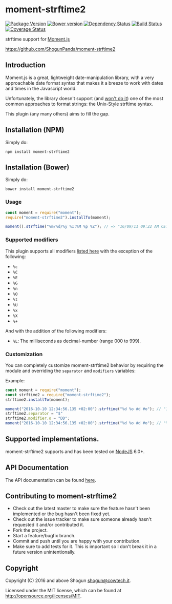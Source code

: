 # moment-strftime2

[![Package Version](https://badge.fury.io/js/moment-strftime2.png)](http://badge.fury.io/js/moment-strftime2)
[![Bower version](https://badge.fury.io/bo/moment-strftime2.png)](https://badge.fury.io/bo/moment-strftime2)
[![Dependency Status](https://gemnasium.com/ShogunPanda/moment-strftime2.png?travis)](https://gemnasium.com/ShogunPanda/moment-strftime2)
[![Build Status](https://secure.travis-ci.org/ShogunPanda/moment-strftime2.png?branch=master)](http://travis-ci.org/ShogunPanda/moment-strftime2)
[![Coverage Status](https://coveralls.io/repos/github/ShogunPanda/moment-strftime2/badge.svg?branch=master)](https://coveralls.io/github/ShogunPanda/moment-strftime2?branch=master)

strftime support for [Moment.js](http://momentjs.com/)

https://github.com/ShogunPanda/moment-strftime2

## Introduction

Moment.js is a great, lightweight date-manipulation library, with a very approachable date format syntax that makes it a breeze to work with dates and times in the Javascript world.

Unfortunately, the library doesn't support (and [won't do it]()) one of the most common approaches to format strings: the Unix-Style strftime syntax.
 
This plugin (any many others) aims to fill the gap.

## Installation (NPM)

Simply do:

```
npm install moment-strftime2
```

## Installation (Bower)

Simply do:

```
bower install moment-strftime2
```

### Usage

```javascript
const moment = require("moment");
require("moment-strftime2").installTo(moment);

moment().strftime("%m/%d/%y %I:%M %p %Z"); // => "16/09/11 09:22 AM CET"
```

### Supported modifiers

This plugin supports all modifiers [listed here](http://man7.org/linux/man-pages/man3/strftime.3.html) with the exception of the following:
 
* `%c`
* `%C`
* `%E`
* `%G`
* `%n`
* `%O`
* `%t`
* `%U`
* `%x`
* `%X`
* `%+`

And with the addition of the following modifiers:

* `%L`: The milliseconds as decimal-number (range 000 to 999).

### Customization

You can completely customize moment-strftime2 behavior by requiring the module and overriding the `separator` and `modifiers` variables:

Example:

```javascript
const moment = require("moment");
const strftime2 = require("moment-strftime2");
strftime2.installTo(moment);

moment("2016-10-10 12:34:56.135 +02:00").strftime("%d %o #d #o"); // "10 %o #d #o"
strftime2.separator = "$"
strftime2.modifier.o = "DD";
moment("2016-10-10 12:34:56.135 +02:00").strftime("%d %o #d #o"); // "%d %o 10 10"
```

## Supported implementations.

moment-strftime2 supports and has been tested on [NodeJS](http://nodejs.org) 6.0+.

## API Documentation

The API documentation can be found [here](https://shogunpanda.github.io/moment-strftime2).

## Contributing to moment-strftime2

* Check out the latest master to make sure the feature hasn't been implemented or the bug hasn't been fixed yet.
* Check out the issue tracker to make sure someone already hasn't requested it and/or contributed it.
* Fork the project.
* Start a feature/bugfix branch.
* Commit and push until you are happy with your contribution.
* Make sure to add tests for it. This is important so I don't break it in a future version unintentionally.

## Copyright

Copyright (C) 2016 and above Shogun <shogun@cowtech.it>.

Licensed under the MIT license, which can be found at http://opensource.org/licenses/MIT.
